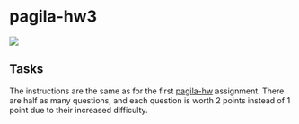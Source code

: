 # pagila-hw3
[![](https://github.com/chenpatrickc/pagila-hw3/workflows/tests/badge.svg)](https://github.com/chenpatrickc/pagila-hw3/actions?query=workflow%3Atests)

## Tasks

The instructions are the same as for the first [pagila-hw](https://github.com/mikeizbicki/pagila-hw) assignment.
There are half as many questions, and each question is worth 2 points instead of 1 point due to their increased difficulty.
